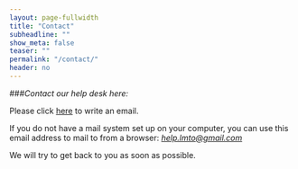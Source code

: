 ```yaml
---
layout: page-fullwidth
title: "Contact"
subheadline: ""
show_meta: false
teaser: ""
permalink: "/contact/"
header: no
---
```


###*Contact our help desk here:*

Please click <a href="mailto:help.lmto@gmail.com">here</a> to write an email.  

If you do not have a mail system set up on your computer, you can use this
email address to mail to from a browser: *help.lmto@gmail.com*

We will try to get back to you as soon as possible.
